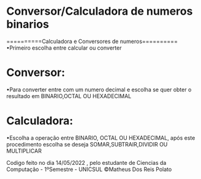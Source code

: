 # Conversor/Calculadora de numeros binarios
==========Calculadora e Conversores de numeros==========
•Primeiro escolha entre calcular ou converter

# Conversor:
•Para converter entre com um numero decimal e escolha se quer obter o resultado em BINARIO,OCTAL OU HEXADECIMAL

# Calculadora:
•Escolha a operação entre BINARIO, OCTAL OU HEXADECIMAL, após este procedimento escolha se deseja SOMAR,SUBTRAIR,DIVIDIR OU MULTIPLICAR

Codigo feito no dia 14/05/2022 , pelo estudante de Ciencias da Computação - 1ºSemestre - UNICSUL
©Matheus Dos Reis Polato 


